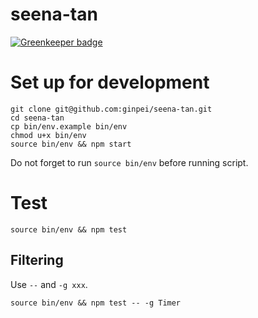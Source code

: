 # seena-tan

[![Greenkeeper badge](https://badges.greenkeeper.io/ginpei/seena-tan.svg)](https://greenkeeper.io/)

# Set up for development

```console
git clone git@github.com:ginpei/seena-tan.git
cd seena-tan
cp bin/env.example bin/env
chmod u+x bin/env
source bin/env && npm start
```

Do not forget to run `source bin/env` before running script.

# Test

```console
source bin/env && npm test
```

## Filtering

Use `--` and `-g xxx`.

```console
source bin/env && npm test -- -g Timer
```
